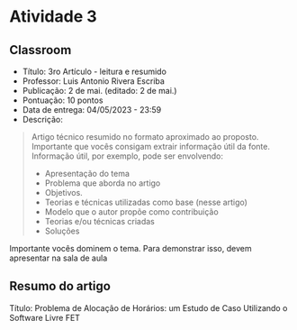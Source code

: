 # Atividade 3

## Classroom

- Título: 3ro Artículo - leitura e resumido
- Professor: Luis Antonio Rivera Escriba
- Publicação: 2 de mai. (editado: 2 de mai.)
- Pontuação: 10 pontos
- Data de entrega: 04/05/2023 - 23:59
- Descrição:

> Artigo técnico resumido no formato aproximado ao proposto.
> Importante que vocês consigam extrair informação útil da fonte.
> Informação útil, por exemplo, pode ser envolvendo:
>
> - Apresentação do tema
> - Problema que aborda no artigo
> - Objetivos.
> - Teorias e técnicas utilizadas como base (nesse artigo)
> - Modelo que o autor propõe como contribuição
> - Teorias e/ou técnicas criadas
> - Soluções

Importante vocês dominem o tema. Para demonstrar isso, devem apresentar na sala
de aula

## Resumo do artigo

Título: Problema de Alocação de Horários: um Estudo de Caso Utilizando o Software Livre FET

